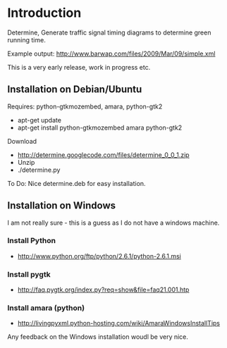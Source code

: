 # Introduction #


Determine, Generate traffic signal timing diagrams to determine green running time.

Example output:   http://www.barwap.com/files/2009/Mar/09/simple.xml

This is a very early release, work in progress etc.

## Installation on Debian/Ubuntu ##

Requires: python-gtkmozembed, amara, python-gtk2
  * apt-get update
  * apt-get install python-gtkmozembed amara python-gtk2

Download
  * http://determine.googlecode.com/files/determine_0_0_1.zip
  * Unzip
  * ./determine.py

To Do: Nice determine.deb for easy installation.

## Installation on Windows ##

I am not really sure - this is a guess as I do not have a windows machine.

### Install Python ###
  * http://www.python.org/ftp/python/2.6.1/python-2.6.1.msi

### Install pygtk ###
  * http://faq.pygtk.org/index.py?req=show&file=faq21.001.htp

### Install amara (python) ###
  * http://livingpyxml.python-hosting.com/wiki/AmaraWindowsInstallTips

Any feedback on the Windows installation woudl be very nice.